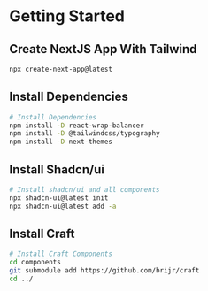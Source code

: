 # Getting Started 

## Create NextJS App With Tailwind 

```bash
npx create-next-app@latest
```

## Install Dependencies 

```bash
# Install Dependencies
npm install -D react-wrap-balancer
npm install -D @tailwindcss/typography
npm install -D next-themes
```

## Install Shadcn/ui

```bash
# Install shadcn/ui and all components
npx shadcn-ui@latest init
npx shadcn-ui@latest add -a 
```

## Install Craft

```bash
# Install Craft Components
cd components
git submodule add https://github.com/brijr/craft
cd ../
```
